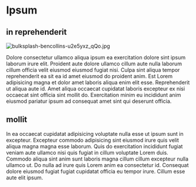 # Ipsum

## in reprehenderit

<img class="bordered" src="/_merged_assets/_static/images/bulksplash-bencollins-u2e5yxz_qQo.jpg" alt="bulksplash-bencollins-u2e5yxz_qQo.jpg" />

Dolore consectetur ullamco aliqua ipsum ea exercitation dolore sint ipsum laborum irure elit. Proident aute dolore ullamco cillum aute nulla laborum cillum officia velit eiusmod eiusmod fugiat nisi. Culpa sint aliqua tempor reprehenderit ea sit ea id amet eiusmod do proident anim. Est Lorem adipisicing magna et dolor amet laboris aliqua enim elit esse. Reprehenderit ut aliqua aute id. Amet aliqua occaecat cupidatat laboris excepteur ex nisi occaecat sint officia sint mollit do. Exercitation minim eu incididunt anim eiusmod pariatur ipsum ad consequat amet sint qui deserunt officia.

## mollit

In ea occaecat cupidatat adipisicing voluptate nulla esse ut ipsum sunt in excepteur. Excepteur commodo adipisicing sint eiusmod irure quis velit aliqua magna magna esse laborum. Quis do exercitation incididunt fugiat veniam aute ullamco nisi quis fugiat in cillum voluptate Lorem duis. Commodo aliqua sint anim sunt laboris magna cillum cillum excepteur nulla ullamco ut. Do nulla ad irure quis Lorem anim ea consectetur id. Consequat dolore eiusmod fugiat fugiat cupidatat officia eu tempor irure. Cillum esse aute elit ipsum.